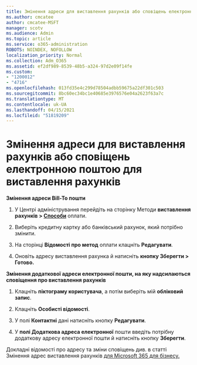 ```yaml
---
title: Змінення адреси для виставлення рахунків або сповіщень електронною поштою для виставлення рахунків
ms.author: cmcatee
author: cmcatee-MSFT
manager: scotv
ms.audience: Admin
ms.topic: article
ms.service: o365-administration
ROBOTS: NOINDEX, NOFOLLOW
localization_priority: Normal
ms.collection: Adm_O365
ms.assetid: ef2df989-8539-48b5-a324-97d2e09f14fe
ms.custom:
- "1200012"
- "4716"
ms.openlocfilehash: 013fd35e4c299d78504adbb59675a22df301c503
ms.sourcegitcommit: 8bc60ec34bc1e40685e3976576e04a2623f63a7c
ms.translationtype: MT
ms.contentlocale: uk-UA
ms.lasthandoff: 04/15/2021
ms.locfileid: "51819209"
---
```

# <a name="change-billing-address-or-billing-email-notifications"></a>Змінення адреси для виставлення рахунків або сповіщень електронною поштою для виставлення рахунків

**Змінення адреси Bill-To пошти**

1. У Центрі адміністрування перейдіть на сторінку Методи **виставлення рахунків > [Способи](https://go.microsoft.com/fwlink/p/?linkid=2018806)** оплати.

2. Виберіть кредитну картку або банківський рахунок, який потрібно змінити.

3. На сторінці **Відомості про метод** оплати клацніть **Редагувати**.

4. Оновіть адресу виставлення рахунка й натисніть **кнопку Зберегти > Готово.**

**Змінення додаткової адреси електронної пошти, на яку надсилаються сповіщення про виставлення рахунків** 

1. Клацніть **піктограму користувача**, а потім виберіть мій **обліковий запис**.

2. Клацніть **Особисті відомості**.

3. У полі **Контактні** дані натисніть кнопку **Редагувати**.

4. У **полі Додаткова адреса електронної** пошти введіть потрібну додаткову адресу електронної пошти й натисніть кнопку **Зберегти**.

Докладні відомості про адресу та зміни сповіщень див. в статті Змінення адрес виставлення рахунків [для Microsoft 365 для бізнесу.](https://docs.microsoft.com/microsoft-365/commerce/billing-and-payments/change-your-billing-addresses?view=o365-worldwide)
